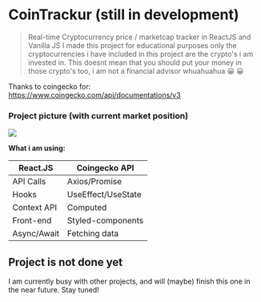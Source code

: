 # CoinTrackur (still in development)
> Real-time Cryptocurrency price / marketcap tracker in ReactJS and Vanilla JS
I made this project for educational purposes only the cryptocurrencies i have included in this project are the crypto's i am invested in.
This doesnt mean that you should put your money in those crypto's too, i am not a financial advisor whuahuahua :grinning: :grinning:

Thanks to coingecko for: https://www.coingecko.com/api/documentations/v3


### Project picture (with current market position)
<img src="https://i.imgur.com/GwC7Duu.png">


**What i am using:**

React.JS | Coingecko API
------------ | -------------
API Calls | Axios/Promise
Hooks | UseEffect/UseState
Context API | Computed
Front-end | Styled-components
Async/Await | Fetching data

## Project is not done yet

I am currently busy with other projects, and will (maybe) finish this one in the near future. Stay tuned!

